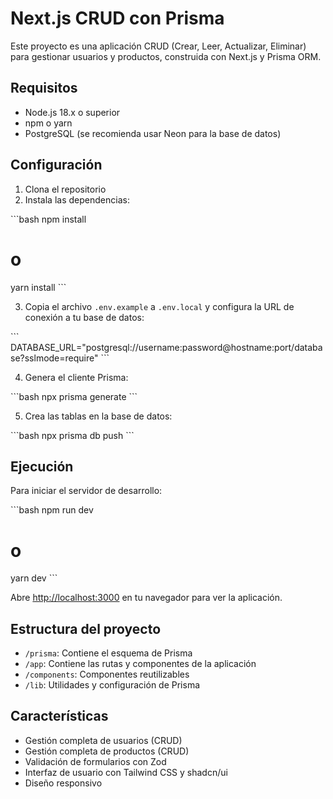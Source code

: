 # Next.js CRUD con Prisma

Este proyecto es una aplicación CRUD (Crear, Leer, Actualizar, Eliminar) para gestionar usuarios y productos, construida con Next.js y Prisma ORM.

## Requisitos

- Node.js 18.x o superior
- npm o yarn
- PostgreSQL (se recomienda usar Neon para la base de datos)

## Configuración

1. Clona el repositorio
2. Instala las dependencias:

\`\`\`bash
npm install
# o
yarn install
\`\`\`

3. Copia el archivo `.env.example` a `.env.local` y configura la URL de conexión a tu base de datos:

\`\`\`
DATABASE_URL="postgresql://username:password@hostname:port/database?sslmode=require"
\`\`\`

4. Genera el cliente Prisma:

\`\`\`bash
npx prisma generate
\`\`\`

5. Crea las tablas en la base de datos:

\`\`\`bash
npx prisma db push
\`\`\`

## Ejecución

Para iniciar el servidor de desarrollo:

\`\`\`bash
npm run dev
# o
yarn dev
\`\`\`

Abre [http://localhost:3000](http://localhost:3000) en tu navegador para ver la aplicación.

## Estructura del proyecto

- `/prisma`: Contiene el esquema de Prisma
- `/app`: Contiene las rutas y componentes de la aplicación
- `/components`: Componentes reutilizables
- `/lib`: Utilidades y configuración de Prisma

## Características

- Gestión completa de usuarios (CRUD)
- Gestión completa de productos (CRUD)
- Validación de formularios con Zod
- Interfaz de usuario con Tailwind CSS y shadcn/ui
- Diseño responsivo
